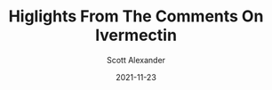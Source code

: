 ---
layout: podcast
title: "Higlights From The Comments On Ivermectin"
author: Scott Alexander
description: https://astralcodexten.substack.com/p/higlights-from-the-comments-on-ivermectin
date: 2021-11-23
length: 7797053
duration: 1949
guid: higlights-from-the-comments-on-ivermectin
---